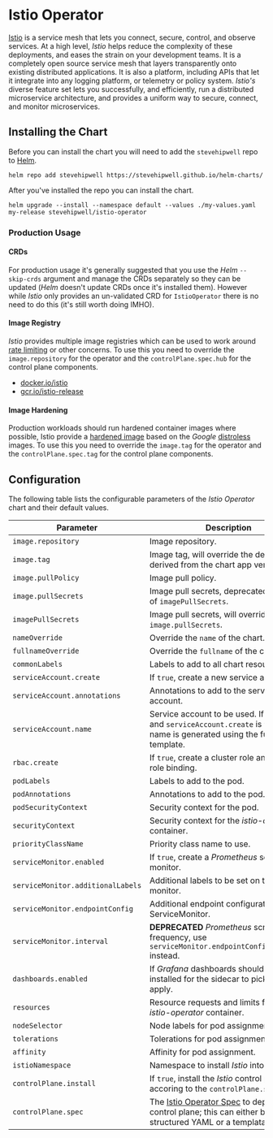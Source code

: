 # Istio Operator

[Istio](https://istio.io/) is a service mesh that lets you connect, secure, control, and observe services. At a high level, _Istio_ helps reduce the complexity of these deployments, and eases the strain on your development teams. It is a completely open source service mesh that layers transparently onto existing distributed applications. It is also a platform, including APIs that let it integrate into any logging platform, or telemetry or policy system. _Istio's_ diverse feature set lets you successfully, and efficiently, run a distributed microservice architecture, and provides a uniform way to secure, connect, and monitor microservices.

## Installing the Chart

Before you can install the chart you will need to add the `stevehipwell` repo to [Helm](https://helm.sh/).

```shell
helm repo add stevehipwell https://stevehipwell.github.io/helm-charts/
```

After you've installed the repo you can install the chart.

```shell
helm upgrade --install --namespace default --values ./my-values.yaml my-release stevehipwell/istio-operator
```

### Production Usage

#### CRDs

For production usage it's generally suggested that you use the _Helm_ `--skip-crds` argument and manage the CRDs separately so they can be updated (_Helm_ doesn't update CRDs once it's installed them). However while _Istio_ only provides an un-validated CRD for `IstioOperator` there is no need to do this (it's still worth doing IMHO).

#### Image Registry

_Istio_ provides multiple image registries which can be used to work around [rate limiting](https://istio.io/latest/blog/2020/docker-rate-limit/) or other concerns. To use this you need to override the `image.repository` for the operator and the `controlPlane.spec.hub` for the control plane components.

- [docker.io/istio](https://hub.docker.com/u/istio)
- [gcr.io/istio-release](https://console.cloud.google.com/gcr/images/istio-release/GLOBAL)

#### Image Hardening

Production workloads should run hardened container images where possible, Istio provide a [hardened image](https://istio.io/latest/docs/ops/configuration/security/harden-docker-images/) based on the _Google_ [distroless](https://github.com/GoogleContainerTools/distroless/) images. To use this you need to override the `image.tag` for the operator and the `controlPlane.spec.tag` for the control plane components.

## Configuration

The following table lists the configurable parameters of the _Istio Operator_ chart and their default values.

| Parameter                         | Description                                                                                                                                                                                                  | Default                    |
| --------------------------------- | ------------------------------------------------------------------------------------------------------------------------------------------------------------------------------------------------------------ | -------------------------- |
| `image.repository`                | Image repository.                                                                                                                                                                                            | `docker.io/istio/operator` |
| `image.tag`                       | Image tag, will override the default tag derived from the chart app version.                                                                                                                                 | `""`                       |
| `image.pullPolicy`                | Image pull policy.                                                                                                                                                                                           | `IfNotPresent`             |
| `image.pullSecrets`               | Image pull secrets, deprecated in favour of `imagePullSecrets`.                                                                                                                                              | `[]`                       |
| `imagePullSecrets`                | Image pull secrets, will override `image.pullSecrets`.                                                                                                                                                       | `[]`                       |
| `nameOverride`                    | Override the `name` of the chart.                                                                                                                                                                            | `nil`                      |
| `fullnameOverride`                | Override the `fullname` of the chart.                                                                                                                                                                        | `nil`                      |
| `commonLabels`                    | Labels to add to all chart resources.                                                                                                                                                                        | `{}`                       |
| `serviceAccount.create`           | If `true`, create a new service account.                                                                                                                                                                     | `true`                     |
| `serviceAccount.annotations`      | Annotations to add to the service account.                                                                                                                                                                   | `{}`                       |
| `serviceAccount.name`             | Service account to be used. If not set and `serviceAccount.create` is `true`, a name is generated using the full name template.                                                                              | `nil`                      |
| `rbac.create`                     | If `true`, create a cluster role and a cluster role binding.                                                                                                                                                 | `true`                     |
| `podLabels`                       | Labels to add to the pod.                                                                                                                                                                                    | `{}`                       |
| `podAnnotations`                  | Annotations to add to the pod.                                                                                                                                                                               | `{}`                       |
| `podSecurityContext`              | Security context for the pod.                                                                                                                                                                                | `{}`                       |
| `securityContext`                 | Security context for the _istio-operator_ container.                                                                                                                                                         | `{}`                       |
| `priorityClassName`               | Priority class name to use.                                                                                                                                                                                  | `""`                       |
| `serviceMonitor.enabled`          | If `true`, create a _Prometheus_ service monitor.                                                                                                                                                            | `false`                    |
| `serviceMonitor.additionalLabels` | Additional labels to be set on the service monitor.                                                                                                                                                          | `{}`                       |
| `serviceMonitor.endpointConfig`   | Additional endpoint configuration for the ServiceMonitor.                                                                                                                                                    | `{}`                       |
| `serviceMonitor.interval`         | **DEPRECATED** _Prometheus_ scrape frequency, use `serviceMonitor.endpointConfig.interval` instead.                                                                                                          | `""`                       |
| `dashboards.enabled`              | If _Grafana_ dashboards should be installed for the sidecar to pick up and apply.                                                                                                                            | `false`                    |
| `resources`                       | Resource requests and limits for the _istio-operator_ container.                                                                                                                                             | `nil`                      |
| `nodeSelector`                    | Node labels for pod assignment.                                                                                                                                                                              | `{}`                       |
| `tolerations`                     | Tolerations for pod assignment.                                                                                                                                                                              | `[]`                       |
| `affinity`                        | Affinity for pod assignment.                                                                                                                                                                                 | `{}`                       |
| `istioNamespace`                  | Namespace to install _Istio_ into.                                                                                                                                                                           | `istio-system`             |
| `controlPlane.install`            | If `true`, install the _Istio_ control plane accoring to the `controlPlane.spec`.                                                                                                                            | `false`                    |
| `controlPlane.spec`               | The [Istio Operator Spec](https://istio.io/latest/docs/reference/config/istio.operator.v1alpha1/#IstioOperatorSpec) to deploy the control plane; this can either be structured YAML or a templatable string. | `{}`                       |
